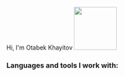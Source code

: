 Hi, I'm Otabek Khayitov <img src="https://media3.giphy.com/media/gM5qFksULw54NMWyry/giphy.gif?cid=ecf05e47327jko09vg6mo1lbfu5y5g4h5lmoki1w1213p3eq&ep=v1_stickers_search&rid=giphy.gif&ct=s" width="100px">
### Languages and tools I work with:  



